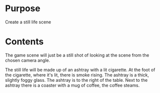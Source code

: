 # Purpose

Create a still life scene

# Contents

The game scene will just be a still shot of looking at the scene from the chosen camera angle.

The still life will be made up of an ashtray with a lit cigarette. At the foot of the cigarette, where it's lit, there is smoke rising. The ashtray is a thick, slightly foggy glass. The ashtray is to the right of the table. Next to the ashtray there is a coaster with a mug of coffee, the coffee steams.
